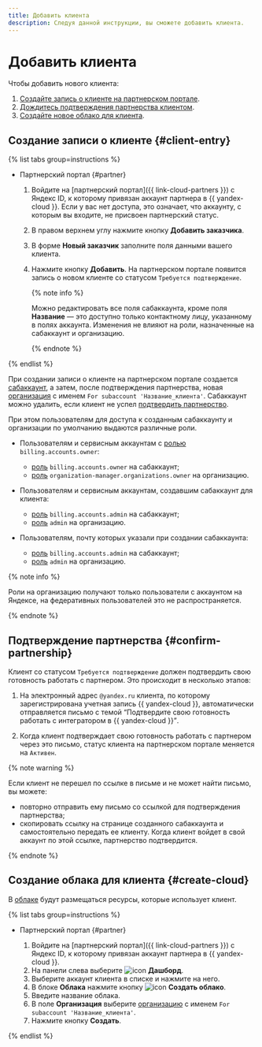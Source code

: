 ```yaml
---
title: Добавить клиента
description: Следуя данной инструкции, вы сможете добавить клиента.
---
```


# Добавить клиента

Чтобы добавить нового клиента:

1. [Создайте запись о клиенте на партнерском портале](#client-entry).
1. [Дождитесь подтверждения партнерства клиентом](#confirm-partnership).
1. [Создайте новое облако для клиента](#create-cloud).

## Создание записи о клиенте {#client-entry}

{% list tabs group=instructions %}

- Партнерский портал {#partner}

  1. Войдите на [партнерский портал]({{ link-cloud-partners }}) с Яндекс ID, к которому привязан аккаунт партнера в {{ yandex-cloud }}. Если у вас нет доступа, это означает, что аккаунту, с которым вы входите, не присвоен партнерский статус.
  1. В правом верхнем углу нажмите кнопку **Добавить заказчика**.
  1. В форме **Новый заказчик** заполните поля данными вашего клиента.
  1. Нажмите кнопку **Добавить**. На партнерском портале появится запись о новом клиенте со статусом `Требуется подтверждение`.

     {% note info %}

     Можно редактировать все поля сабаккаунта, кроме поля **Название** — это доступно только контактному лицу, указанному в полях аккаунта. Изменения не влияют на роли, назначенные на сабаккаунт и организацию.

     {% endnote %}

{% endlist %}

При создании записи о клиенте на партнерском портале создается [сабаккаунт](../terms.md#sub-account), а затем, после подтверждения партнерства, новая [организация](../../organization/) с именем `For subaccount 'Название_клиента'`. Сабаккаунт можно удалить, если клиент не успел [подтвердить партнерство](#confirm-partnership).

При этом пользователям для доступа к созданным сабаккаунту и организации по умолчанию выдаются различные роли.

* Пользователям и сервисным аккаунтам с [ролью](../security/index.md#billing-accounts-owner) `billing.accounts.owner`:
   * [роль](../security/index.md#billing-accounts-owner) `billing.accounts.owner` на сабаккаунт;
   * [роль](../../iam/roles-reference.md#organization-manager-organizations-owner) `organization-manager.organizations.owner` на организацию.

* Пользователям и сервисным аккаунтам, создавшим сабаккаунт для клиента:
   * [роль](../security/index.md#billing-accounts-admin) `billing.accounts.admin` на сабаккаунт;
   * [роль](../../iam/roles-reference.md#admin) `admin` на организацию.

* Пользователям, почту которых указали при создании сабаккаунта:
   * [роль](../security/index.md#billing-accounts-admin) `billing.accounts.admin` на сабаккаунт;
   * [роль](../../iam/roles-reference.md#admin) `admin` на организацию.

{% note info %}

Роли на организацию получают только пользователи с аккаунтом на Яндексе, на федеративных пользователей это не распространяется.

{% endnote %}

## Подтверждение партнерства {#confirm-partnership}

Клиент со статусом `Требуется подтверждение` должен подтвердить свою готовность работать с партнером. Это происходит в несколько этапов:

1. На электронный адрес `@yandex.ru` клиента, по которому зарегистрирована учетная запись {{ yandex-cloud }}, автоматически отправляется письмо с темой <q>Подтвердите свою готовность работать с интегратором в {{ yandex-cloud }}</q>.

1. Когда клиент подтверждает свою готовность работать с партнером через это письмо, статус клиента на партнерском портале меняется на `Активен`.

{% note warning %}

Если клиент не перешел по ссылке в письме и не может найти письмо, вы можете:

* повторно отправить ему письмо со ссылкой для подтверждения партнерства;
* скопировать ссылку на странице созданного сабаккаунта и самостоятельно передать ее клиенту. Когда клиент войдет в свой аккаунт по этой ссылке, партнерство подтвердится.

{% endnote %}

## Создание облака для клиента {#create-cloud}

В [облаке](../../resource-manager/concepts/resources-hierarchy.md#cloud) будут размещаться ресурсы, которые использует клиент.

{% list tabs group=instructions %}


- Партнерский портал {#partner}

  1. Войдите на [партнерский портал]({{ link-cloud-partners }}) с Яндекс ID, к которому привязан аккаунт партнера в {{ yandex-cloud }}.
  1. На панели слева выберите ![icon](../../_assets/console-icons/layout-header-side-content.svg) **Дашборд**.
  1. Выберите аккаунт клиента в списке и нажмите на него.
  1. В блоке **Облака** нажмите кнопку ![icon](../../_assets/console-icons/plus.svg) **Создать облако**.
  1. Введите название облака.
  1. В поле **Организация** выберите [организацию](../../organization/quickstart.md) с именем `For subaccount 'Название_клиента'`.
  1. Нажмите кнопку **Создать**.

{% endlist %}

